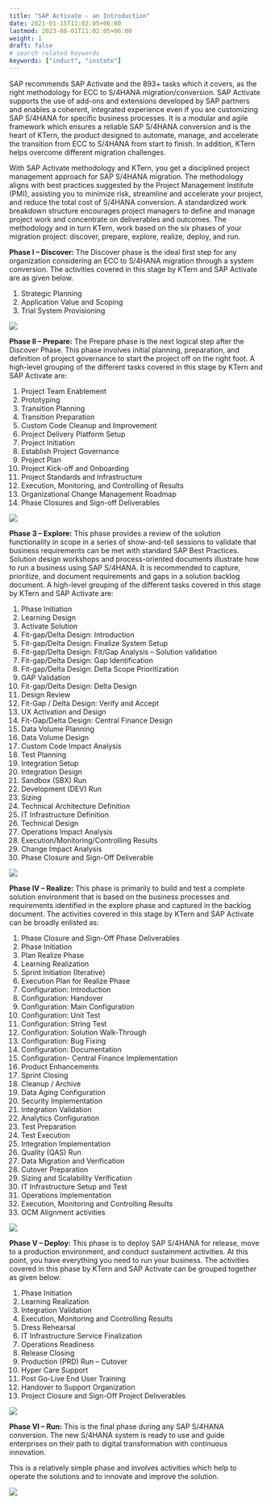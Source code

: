 ```yaml
---
title: "SAP Activate - an Introduction"
date: 2021-01-15T11:02:05+06:00
lastmod: 2023-08-01T11:02:05+06:00
weight: 1
draft: false
# search related keywords
keywords: ["induct", "instate"]
---
```


SAP recommends SAP Activate and the 893+ tasks which it covers, as the right methodology for ECC to S/4HANA migration/conversion. SAP Activate supports the use of add-ons and extensions developed by SAP partners and enables a coherent, integrated experience even if you are customizing SAP S/4HANA for specific business processes. It is a modular and agile framework which ensures a reliable SAP S/4HANA conversion and is the heart of KTern, the product designed to automate, manage, and accelerate the transition from ECC to S/4HANA from start to finish. In addition, KTern helps overcome different migration challenges.

With SAP Activate methodology and KTern, you get a disciplined project management approach for SAP S/4HANA migration. The methodology aligns with best practices suggested by the Project Management Institute (PMI), assisting you to minimize risk, streamline and accelerate your project, and reduce the total cost of S/4HANA conversion. A standardized work breakdown structure encourages project managers to define and manage project work and concentrate on deliverables and outcomes. The methodology and in turn KTern, work based on the six phases of your migration project: discover, prepare, explore, realize, deploy, and run.

**Phase I – Discover:** The Discover phase is the ideal first step for any organization considering an ECC to S/4HANA migration through a system conversion. The activities covered in this stage by KTern and SAP Activate are as given below.

1. Strategic Planning
2. Application Value and Scoping
3. Trial System Provisioning

![](https://storage.googleapis.com/ktern-docs-files/sap-activate-1.JPG)

**Phase II – Prepare:** The Prepare phase is the next logical step after the Discover Phase. This phase involves initial planning, preparation, and definition of project governance to start the project off on the right foot. A high-level grouping of the different tasks covered in this stage by KTern and SAP Activate are:

1. Project Team Enablement
2. Prototyping
3. Transition Planning
4. Transition Preparation
5. Custom Code Cleanup and Improvement
6. Project Delivery Platform Setup
7. Project Initiation
8. Establish Project Governance
9. Project Plan
10.   Project Kick-off and Onboarding
11.   Project Standards and Infrastructure
12.   Execution, Monitoring, and Controlling of Results
13.   Organizational Change Management Roadmap
14.   Phase Closures and Sign-off Deliverables

![](https://storage.googleapis.com/ktern-docs-files/sap-activate-2.jpg)

**Phase 3 – Explore:** This phase provides a review of the solution functionality in scope in a series of show-and-tell sessions to validate that business requirements can be met with standard SAP Best Practices. Solution design workshops and process-oriented documents illustrate how to run a business using SAP S/4HANA. It is recommended to capture, prioritize, and document requirements and gaps in a solution backlog document. A high-level grouping of the different tasks covered in this stage by KTern and SAP Activate are:

1. Phase Initiation
2. Learning Design
3. Activate Solution
4. Fit-gap/Delta Design: Introduction
5. Fit-gap/Delta Design: Finalize System Setup
6. Fit-gap/Delta Design: Fit/Gap Analysis – Solution validation
7. Fit-gap/Delta Design: Gap Identification
8. Fit-gap/Delta Design: Delta Scope Prioritization
9. GAP Validation
10.   Fit-gap/Delta Design: Delta Design
11.   Design Review
12.   Fit-Gap / Delta Design: Verify and Accept
13.   UX Activation and Design
14.   Fit-Gap/Delta Design: Central Finance Design
15.   Data Volume Planning
16.   Data Volume Design
17.   Custom Code Impact Analysis
18.   Test Planning
19.   Integration Setup
20.   Integration Design
21.   Sandbox (SBX) Run
22.   Development (DEV) Run
23.   Sizing
24.   Technical Architecture Definition
25.   IT Infrastructure Definition
26.   Technical Design
27.   Operations Impact Analysis
28.   Execution/Monitoring/Controlling Results
29.   Change Impact Analysis
30.   Phase Closure and Sign-Off Deliverable

![](https://storage.googleapis.com/ktern-docs-files/sap-activate-3.png)

**Phase IV – Realize:** This phase is primarily to build and test a complete solution environment that is based on the business processes and requirements identified in the explore phase and captured in the backlog document. The activities covered in this stage by KTern and SAP Activate can be broadly enlisted as:

1. Phase Closure and Sign-Off Phase Deliverables
2. Phase Initiation
3. Plan Realize Phase
4. Learning Realization
5. Sprint Initiation (Iterative)
6. Execution Plan for Realize Phase
7. Configuration: Introduction
8. Configuration: Handover
9. Configuration: Main Configuration
10.   Configuration: Unit Test
11.   Configuration: String Test
12.   Configuration: Solution Walk-Through
13.   Configuration: Bug Fixing
14.   Configuration: Documentation
15.   Configuration- Central Finance Implementation
16.   Product Enhancements
17.   Sprint Closing
18.   Cleanup / Archive
19.   Data Aging Configuration
20.   Security Implementation
21.   Integration Validation
22.   Analytics Configuration
23.   Test Preparation
24.   Test Execution
25.   Integration Implementation
26.   Quality (QAS) Run
27.   Data Migration and Verification
28.   Cutover Preparation
29.   Sizing and Scalability Verification
30.   IT Infrastructure Setup and Test
31.   Operations Implementation
32.   Execution, Monitoring and Controlling Results
33.   OCM Alignment activities

![](https://storage.googleapis.com/ktern-docs-files/sap-activate-4.png)

**Phase V – Deploy:** This phase is to deploy SAP S/4HANA for release, move to a production environment, and conduct sustainment activities. At this point, you have everything you need to run your business. The activities covered in this phase by KTern and SAP Activate can be grouped together as given below:

1. Phase Initiation
2. Learning Realization
3. Integration Validation
4. Execution, Monitoring and Controlling Results
5. Dress Rehearsal
6. IT Infrastructure Service Finalization
7. Operations Readiness
8. Release Closing
9. Production (PRD) Run – Cutover
10.   Hyper Care Support
11.   Post Go-Live End User Training
12.   Handover to Support Organization
13.   Project Closure and Sign-Off Project Deliverables

![](https://storage.googleapis.com/ktern-docs-files/sap-activate-5.jpg)

**Phase VI – Run:** This is the final phase during any SAP S/4HANA conversion. The new S/4HANA system is ready to use and guide enterprises on their path to digital transformation with continuous innovation.

This is a relatively simple phase and involves activities which help to operate the solutions and to innovate and improve the solution.

![](https://storage.googleapis.com/ktern-docs-files/sap-activate-6.jpg)
